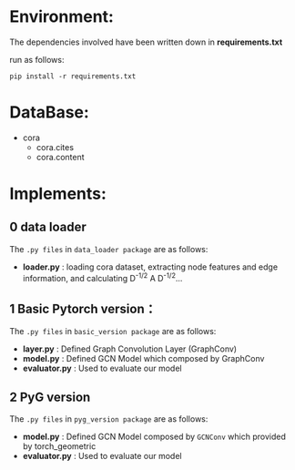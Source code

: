 # Environment:

The dependencies involved have been written down in **requirements.txt**

run as follows:

`pip install -r requirements.txt`

# DataBase:

- cora
  - cora.cites
  - cora.content

# Implements:

## 0 data loader

The `.py files` in `data_loader package` are as follows:

- **loader.py** : loading cora dataset, extracting node features and edge information, and calculating D<sup>-1/2</sup> A D<sup>-1/2</sup>...

## 1 Basic Pytorch version：

The `.py files` in `basic_version package` are as follows:

- **layer.py** : Defined Graph Convolution Layer (GraphConv)
- **model.py** : Defined GCN Model which composed by GraphConv
- **evaluator.py** : Used to evaluate our model

## 2 PyG version

The `.py files` in `pyg_version package` are as follows:

- **model.py** : Defined GCN Model composed by `GCNConv` which provided by torch_geometric
- **evaluator.py** : Used to evaluate our model